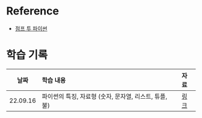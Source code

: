 # Reference
- [점프 투 파이썬](https://wikidocs.net/4307)

# 학습 기록
|날짜|학습 내용|자료|
|:-:|:--|:-|
|22.09.16|파이썬의 특징, 자료형 (숫자, 문자열, 리스트, 튜플, 불)|[링크](./ch0.ipynb)|
